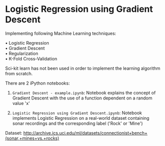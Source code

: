 # Logistic Regression using Gradient Descent

Implementing following Machine Learning techniques:

• Logistic Regression  
• Gradient Descent  
• Regularization  
• K-Fold Cross-Validation  

Sci-kit learn has not been used in order to implement the learning algorithm from scratch.

There are 2 iPython notebooks:
1) `Gradient Descent - example.ipynb`: Notebook explains the concept of Gradient Descent with the use of a function dependent on a random value 'x'

2) `Logistic Regression using Gradient Descent.ipynb`: Notebook implements Logistic Regression on a real-world dataset containing sonar recordings and the corresponding label ('Rock' or 'Mine')

Dataset: http://archive.ics.uci.edu/ml/datasets/connectionist+bench+(sonar,+mines+vs.+rocks)
